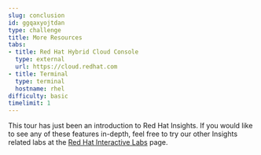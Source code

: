 ```yaml
---
slug: conclusion
id: ggqaxyojtdan
type: challenge
title: More Resources
tabs:
- title: Red Hat Hybrid Cloud Console
  type: external
  url: https://cloud.redhat.com
- title: Terminal
  type: terminal
  hostname: rhel
difficulty: basic
timelimit: 1
---
```

This tour has just been an introduction to Red Hat Insights.  If you would like to see any of these features in-depth, feel free to try our other Insights related labs at the [Red Hat Interactive Labs](https://lab.redhat.com/) page.

